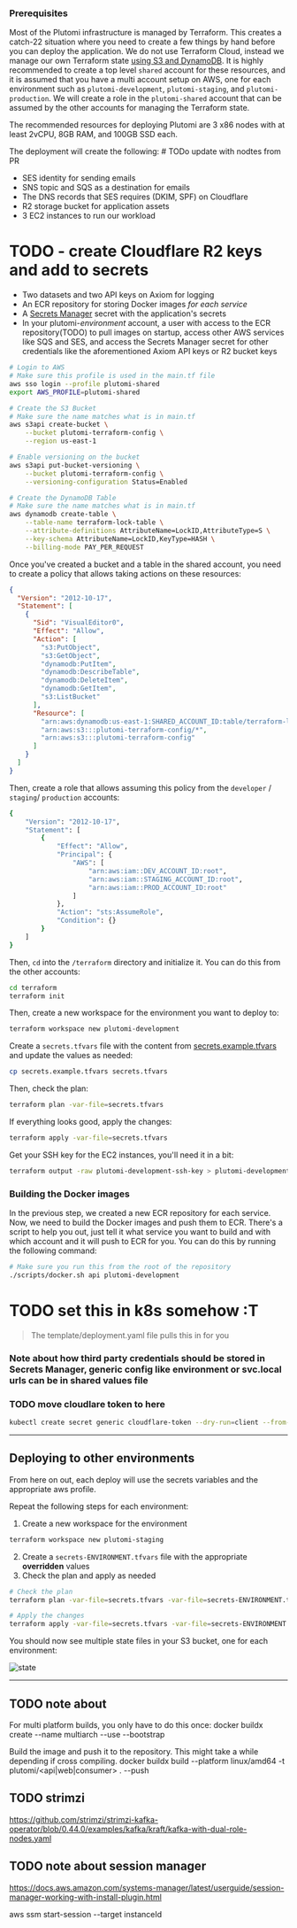 ### Prerequisites

Most of the Plutomi infrastructure is managed by Terraform. This creates a catch-22 situation where you need to create a few things by hand before you can deploy the application. We do not use Terraform Cloud, instead we manage our own Terraform state [using S3 and DynamoDB](https://developer.hashicorp.com/terraform/language/backend/s3). It is highly recommended to create a top level `shared` account for these resources, and it is assumed that you have a multi account setup on AWS, one for each environment such as `plutomi-development`, `plutomi-staging`, and `plutomi-production`. We will create a role in the `plutomi-shared` account that can be assumed by the other accounts for managing the Terraform state.

The recommended resources for deploying Plutomi are 3 x86 nodes with at least 2vCPU, 8GB RAM, and 100GB SSD each.

The deployment will create the following: # TODo update with nodtes from PR

- SES identity for sending emails
- SNS topic and SQS as a destination for emails
- The DNS records that SES requires (DKIM, SPF) on Cloudflare
- R2 storage bucket for application assets
- 3 EC2 instances to run our workload

# TODO - create Cloudflare R2 keys and add to secrets

- Two datasets and two API keys on Axiom for logging
- An ECR repository for storing Docker images _for each service_
- A [Secrets Manager](https://aws.amazon.com/secrets-manager/) secret with the application's secrets
- In your plutomi-_environment_ account, a user with access to the ECR repository(TODO) to pull images on startup, access other AWS services like SQS and SES, and access the Secrets Manager secret for other credentials like the aforementioned Axiom API keys or R2 bucket keys

```bash
# Login to AWS
# Make sure this profile is used in the main.tf file
aws sso login --profile plutomi-shared
export AWS_PROFILE=plutomi-shared

# Create the S3 Bucket
# Make sure the name matches what is in main.tf
aws s3api create-bucket \
    --bucket plutomi-terraform-config \
    --region us-east-1

# Enable versioning on the bucket
aws s3api put-bucket-versioning \
    --bucket plutomi-terraform-config \
    --versioning-configuration Status=Enabled

# Create the DynamoDB Table
# Make sure the name matches what is in main.tf
aws dynamodb create-table \
    --table-name terraform-lock-table \
    --attribute-definitions AttributeName=LockID,AttributeType=S \
    --key-schema AttributeName=LockID,KeyType=HASH \
    --billing-mode PAY_PER_REQUEST
```

Once you've created a bucket and a table in the shared account, you need to create a policy that allows taking actions on these resources:

```json
{
  "Version": "2012-10-17",
  "Statement": [
    {
      "Sid": "VisualEditor0",
      "Effect": "Allow",
      "Action": [
        "s3:PutObject",
        "s3:GetObject",
        "dynamodb:PutItem",
        "dynamodb:DescribeTable",
        "dynamodb:DeleteItem",
        "dynamodb:GetItem",
        "s3:ListBucket"
      ],
      "Resource": [
        "arn:aws:dynamodb:us-east-1:SHARED_ACCOUNT_ID:table/terraform-lock-table",
        "arn:aws:s3:::plutomi-terraform-config/*",
        "arn:aws:s3:::plutomi-terraform-config"
      ]
    }
  ]
}
```

Then, create a role that allows assuming this policy from the `developer` / `staging`/ `production` accounts:

```bash
{
    "Version": "2012-10-17",
    "Statement": [
        {
            "Effect": "Allow",
            "Principal": {
                "AWS": [
                    "arn:aws:iam::DEV_ACCOUNT_ID:root",
                    "arn:aws:iam::STAGING_ACCOUNT_ID:root",
                    "arn:aws:iam::PROD_ACCOUNT_ID:root"
                ]
            },
            "Action": "sts:AssumeRole",
            "Condition": {}
        }
    ]
}
```

Then, `cd` into the `/terraform` directory and initialize it. You can do this from the other accounts:

```bash
cd terraform
terraform init
```

Then, create a new workspace for the environment you want to deploy to:

```bash
terraform workspace new plutomi-development
```

Create a `secrets.tfvars` file with the content from [secrets.example.tfvars](terraform/secrets.example.tfvars) and update the values as needed:

```bash
cp secrets.example.tfvars secrets.tfvars
```

Then, check the plan:

```bash
terraform plan -var-file=secrets.tfvars
```

If everything looks good, apply the changes:

```bash
terraform apply -var-file=secrets.tfvars
```

Get your SSH key for the EC2 instances, you'll need it in a bit:

```bash
terraform output -raw plutomi-development-ssh-key > plutomi-development-ssh-key.pem
```

### Building the Docker images

In the previous step, we created a new ECR repository for each service. Now, we need to build the Docker images and push them to ECR. There's a script to help you out, just tell it what service you want to build and with which account and it will push to ECR for you. You can do this by running the following command:

```bash
# Make sure you run this from the root of the repository
./scripts/docker.sh api plutomi-development
```

# TODO set this in k8s somehow :T

> The template/deployment.yaml file pulls this in for you

### Note about how third party credentials should be stored in Secrets Manager, generic config like environment or svc.local urls can be in shared values file

### TODO move cloudlare token to here

```bash
kubectl create secret generic cloudflare-token --dry-run=client --from-literal=CLOUDFLARE_DNS_TOKEN=TOKEN_HERE -n cert-manager -o yaml | kubeseal --controller-name=sealed-secrets-controller --controller-namespace=kube-system --format yaml > ./k8s/secrets/cloudflare.yaml
```

---

## Deploying to other environments

From here on out, each deploy will use the secrets variables and the appropriate aws profile.

Repeat the following steps for each environment:

1. Create a new workspace for the environment

```bash
terraform workspace new plutomi-staging
```

2. Create a `secrets-ENVIRONMENT.tfvars` file with the appropriate **overridden** values
3. Check the plan and apply as needed

```bash
# Check the plan
terraform plan -var-file=secrets.tfvars -var-file=secrets-ENVIRONMENT.tfvars

# Apply the changes
terraform apply -var-file=secrets.tfvars -var-file=secrets-ENVIRONMENT.tfvars
```

You should now see multiple state files in your S3 bucket, one for each environment:

![state](/images/state.png)

---

## TODO note about

For multi platform builds, you only have to do this once:
docker buildx create --name multiarch --use --bootstrap

Build the image and push it to the repository. This might take a while depending if cross compiling.
docker buildx build --platform linux/amd64 -t plutomi/<api|web|consumer> . --push

## TODO strimzi

https://github.com/strimzi/strimzi-kafka-operator/blob/0.44.0/examples/kafka/kraft/kafka-with-dual-role-nodes.yaml

## TODO note about session manager

https://docs.aws.amazon.com/systems-manager/latest/userguide/session-manager-working-with-install-plugin.html

aws ssm start-session --target instanceId
